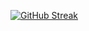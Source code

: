 
[![GitHub Streak](http://github-readme-streak-stats.herokuapp.com?user=smtucker&theme=black-ice&date_format=M%20j%5B%2C%20Y%5D)](https://git.io/streak-stats)

<!---
smtucker/smtucker is a ✨ special ✨ repository because its `README.md` (this file) appears on your GitHub profile.
You can click the Preview link to take a look at your changes.
--->
